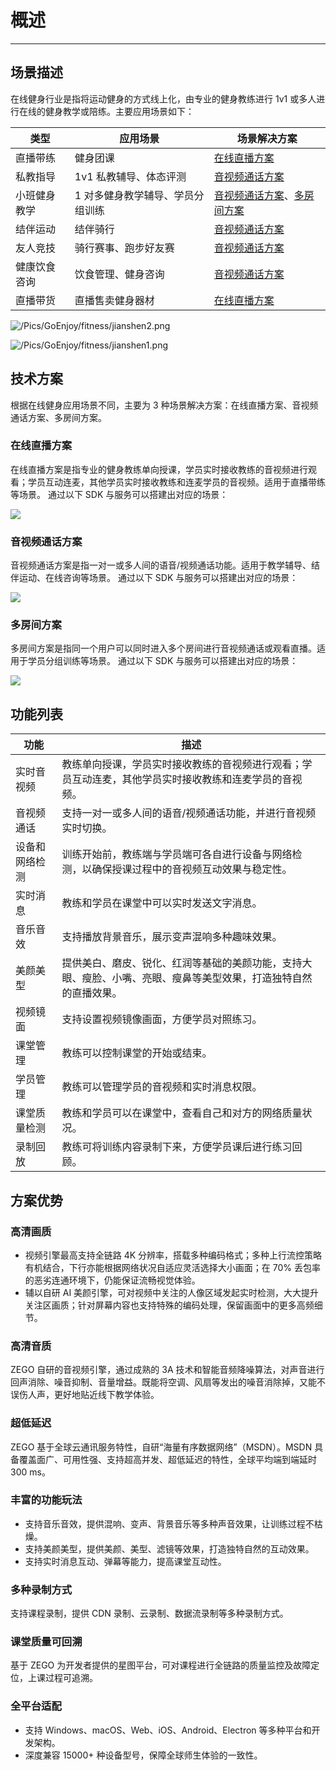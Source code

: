 # 概述

- - -

## 场景描述

在线健身行业是指将运动健身的方式线上化，由专业的健身教练进行 1v1 或多人进行在线的健身教学或陪练。主要应用场景如下：

| 类型 |应用场景| 场景解决方案 |
| --- | ---- | ------ |
|直播带练|健身团课|[在线直播方案](/online-fitness/live-streaming)|
|私教指导|1v1 私教辅导、体态评测|[音视频通话方案](/online-fitness/call)|
|小班健身教学|1 对多健身教学辅导、学员分组训练|[音视频通话方案](/online-fitness/call)、[多房间方案](/online-fitness/multi-room)|
|结伴运动|结伴骑行|[音视频通话方案](/online-fitness/call)|
|友人竞技|骑行赛事、跑步好友赛|[音视频通话方案](/online-fitness/call)|
|健康饮食咨询|饮食管理、健身咨询|[音视频通话方案](/online-fitness/call)|
|直播带货|直播售卖健身器材|[在线直播方案](/online-fitness/live-streaming)|

![/Pics/GoEnjoy/fitness/jianshen2.png](https://doc-media.zego.im/sdk-doc/Pics/GoEnjoy/fitness/jianshen2.png)

![/Pics/GoEnjoy/fitness/jianshen1.png](https://doc-media.zego.im/sdk-doc/Pics/GoEnjoy/fitness/jianshen1.png)


## 技术方案
根据在线健身应用场景不同，主要为 3 种场景解决方案：在线直播方案、音视频通话方案、多房间方案。

### 在线直播方案
在线直播方案是指专业的健身教练单向授课，学员实时接收教练的音视频进行观看；学员互动连麦，其他学员实时接收教练和连麦学员的音视频。适用于直播带练等场景。
通过以下 SDK 与服务可以搭建出对应的场景：
<Frame width="512" height="auto" caption="">
  <img src="https://doc-media.zego.im/sdk-doc/Pics/GoEnjoy/fitness/Liveshow.png" />
</Frame>

### 音视频通话方案
音视频通话方案是指一对一或多人间的语音/视频通话功能。适用于教学辅导、结伴运动、在线咨询等场景。
通过以下 SDK 与服务可以搭建出对应的场景：
<Frame width="512" height="auto" caption="">
  <img src="https://doc-media.zego.im/sdk-doc/Pics/GoEnjoy/fitness/call.png" />
</Frame>

### 多房间方案
多房间方案是指同一个用户可以同时进入多个房间进行音视频通话或观看直播。适用于学员分组训练等场景。
通过以下 SDK 与服务可以搭建出对应的场景：
<Frame width="512" height="auto" caption="">
  <img src="https://doc-media.zego.im/sdk-doc/Pics/GoEnjoy/fitness/duofangjian.png" />
</Frame>


## 功能列表
| 功能 | 描述 |
| --- | ---- |
|实时音视频|教练单向授课，学员实时接收教练的音视频进行观看；学员互动连麦，其他学员实时接收教练和连麦学员的音视频。|
|音视频通话|支持一对一或多人间的语音/视频通话功能，并进行音视频实时切换。|
|设备和网络检测|训练开始前，教练端与学员端可各自进行设备与网络检测，以确保授课过程中的音视频互动效果与稳定性。|
|实时消息|教练和学员在课堂中可以实时发送文字消息。|
|音乐音效|支持播放背景音乐，展示变声混响多种趣味效果。|
|美颜美型|提供美白、磨皮、锐化、红润等基础的美颜功能，支持大眼、瘦脸、小嘴、亮眼、瘦鼻等美型效果，打造独特自然的直播效果。|
|视频镜面|支持设置视频镜像画面，方便学员对照练习。|
|课堂管理|教练可以控制课堂的开始或结束。|
|学员管理|教练可以管理学员的音视频和实时消息权限。|
|课堂质量检测|教练和学员可以在课堂中，查看自己和对方的网络质量状况。|
|录制回放|教练可将训练内容录制下来，方便学员课后进行练习回顾。|


## 方案优势

### **高清画质**

- 视频引擎最高支持全链路 4K 分辨率，搭载多种编码格式；多种上行流控策略有机结合，下行亦能根据网络状况自适应灵活选择大小画面；在 70% 丢包率的恶劣连通环境下，仍能保证流畅视觉体验。
- 辅以自研 AI 美颜引擎，可对视频中关注的人像区域发起实时检测，大大提升关注区画质；针对屏幕内容也支持特殊的编码处理，保留画面中的更多高频细节。

### **高清音质**

ZEGO 自研的音视频引擎，通过成熟的 3A 技术和智能音频降噪算法，对声音进行回声消除、噪音抑制、音量增益。既能将空调、风扇等发出的噪音消除掉，又能不误伤人声，更好地贴近线下教学体验。

### **超低延迟**

ZEGO 基于全球云通讯服务特性，自研“海量有序数据网络”（MSDN）。MSDN 具备覆盖面广、可用性强、支持超高并发、超低延迟的特性，全球平均端到端延时 300 ms。

### **丰富的功能玩法**

- 支持音乐音效，提供混响、变声、背景音乐等多种声音效果，让训练过程不枯燥。
- 支持美颜美型，提供美颜、美型、滤镜等效果，打造独特自然的互动效果。
- 支持实时消息互动、弹幕等能力，提高课堂互动性。

### **多种录制方式**

支持课程录制，提供 CDN 录制、云录制、数据流录制等多种录制方式。


### **课堂质量可回溯**

基于 ZEGO 为开发者提供的星图平台，可对课程进行全链路的质量监控及故障定位，上课过程可追溯。


### **全平台适配**

- 支持 Windows、macOS、Web、iOS、Android、Electron 等多种平台和开发架构。
- 深度兼容 15000+ 种设备型号，保障全球师生体验的一致性。
